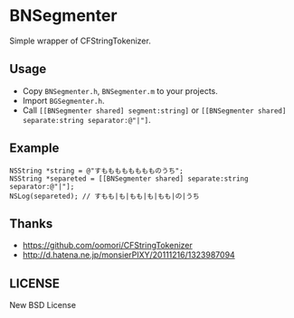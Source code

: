 # BNSegmenter

Simple wrapper of CFStringTokenizer.

## Usage

* Copy `BNSegmenter.h`, `BNSegmenter.m` to your projects.
* Import `BGSegmenter.h`.
* Call `[[BNSegmenter shared] segment:string]` or `[[BNSegmenter shared] separate:string separator:@"|"]`.

## Example

    NSString *string = @"すもももももももものうち";
    NSString *separeted = [[BNSegmenter shared] separate:string separator:@"|"];
    NSLog(separeted); // すもも|も|もも|も|もも|の|うち

## Thanks

 * https://github.com/oomori/CFStringTokenizer
 * http://d.hatena.ne.jp/monsierPIXY/20111216/1323987094

## LICENSE

New BSD License
